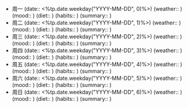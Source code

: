 - 周一  (date:: <%tp.date.weekday("YYYY-MM-DD", 0)%>)  (weather:: )  (mood:: )  (diet:: )  (habits:: )  (summary:: )  
- 周二  (date:: <%tp.date.weekday("YYYY-MM-DD", 1)%>)  (weather:: )  (mood:: )  (diet:: )  (habits:: )  (summary:: )  
- 周三  (date:: <%tp.date.weekday("YYYY-MM-DD", 2)%>)  (weather:: )  (mood:: )  (diet:: )  (habits:: )  (summary:: )  
- 周四  (date:: <%tp.date.weekday("YYYY-MM-DD", 3)%>)  (weather:: )  (mood:: )  (diet:: )  (habits:: )  (summary:: )  
- 周五  (date:: <%tp.date.weekday("YYYY-MM-DD", 4)%>)  (weather:: )  (mood:: )  (diet:: )  (habits:: )  (summary:: )  
- 周六  (date:: <%tp.date.weekday("YYYY-MM-DD", 5)%>)  (weather:: )  (mood:: )  (diet:: )  (habits:: )  (summary:: )  
- 周日  (date:: <%tp.date.weekday("YYYY-MM-DD", 6)%>)  (weather:: )  (mood:: )  (diet:: )  (habits:: )  (summary:: )  